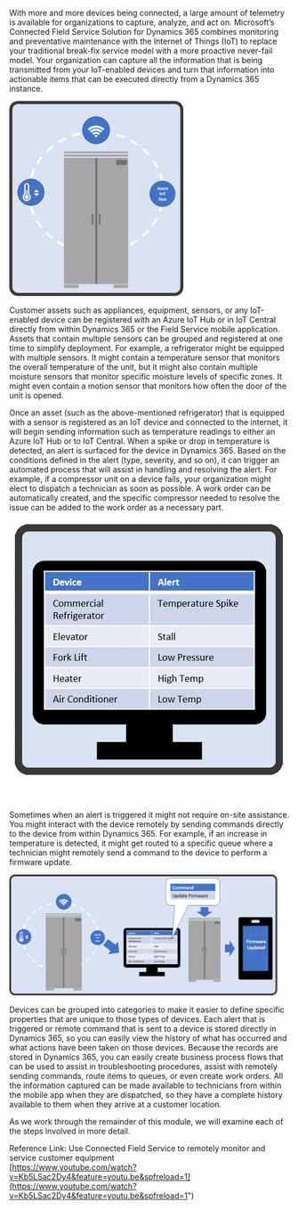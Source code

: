 With more and more devices being connected, a large amount of telemetry is available for organizations to capture, analyze, and act on.  Microsoft’s Connected Field Service Solution for Dynamics 365 combines monitoring and preventative maintenance with the Internet of Things (IoT) to replace your traditional break-fix service model with a more proactive never-fail model. Your organization can capture all the information that is being transmitted from your IoT-enabled devices and turn that information into actionable items that can be executed directly from a Dynamics 365 instance.  

![Azure IoT Hub](../media/1-rm-unit1.png)  

Customer assets such as appliances, equipment, sensors, or any IoT-enabled device can be registered with an Azure IoT Hub or in IoT Central directly from within Dynamics 365 or the Field Service mobile application. Assets that contain multiple sensors can be grouped and registered at one time to simplify deployment. For example, a refrigerator might be equipped with multiple sensors. It might contain a temperature sensor that monitors the overall temperature of the unit, but it might also contain multiple moisture sensors that monitor specific moisture levels of specific zones. It might even contain a motion sensor that monitors how often the door of the unit is opened.       

Once an asset (such as the above-mentioned refrigerator) that is equipped with a sensor is registered as an IoT device and connected to the internet, it will begin sending information such as temperature readings to either an Azure IoT Hub or to IoT Central. When a spike or drop in temperature is detected, an alert is surfaced for the device in Dynamics 365. Based on the conditions defined in the alert (type, severity, and so on), it can trigger an automated process that will assist in handling and resolving the alert. For example, if a compressor unit on a device fails, your organization might elect to dispatch a technician as soon as possible. A work order can be automatically created, and the specific compressor needed to resolve the issue can be added to the work order as a necessary part.    

![Device Alert](../media/2-rm-unit1.png) 

Sometimes when an alert is triggered it might not require on-site assistance. You might interact with the device remotely by sending commands directly to the device from within Dynamics 365. For example, if an increase in temperature is detected, it might get routed to a specific queue where a technician might remotely send a command to the device to perform a firmware update.  

![Firmware Update](../media/3-rm-unit1.png)     
 
Devices can be grouped into categories to make it easier to define specific properties that are unique to those types of devices. Each alert that is triggered or remote command that is sent to a device is stored directly in Dynamics 365, so you can easily view the history of what has occurred and what actions have been taken on those devices. Because the records are stored in Dynamics 365, you can easily create business process flows that can be used to assist in troubleshooting procedures, assist with remotely sending commands, route items to queues, or even create work orders. All the information captured can be made available to technicians from within the mobile app when they are dispatched, so they have a complete history available to them when they arrive at a customer location.      

As we work through the remainder of this module, we will examine each of the steps involved in more detail.  


<!--note from editor: The URL is visible - is that what you want?--> 


Reference Link: Use Connected Field Service to remotely monitor and service customer equipment  
[https://www.youtube.com/watch?v=Kb5LSac2Dy4&feature=youtu.be&spfreload=1](https://www.youtube.com/watch?v=Kb5LSac2Dy4&feature=youtu.be&spfreload=1")
